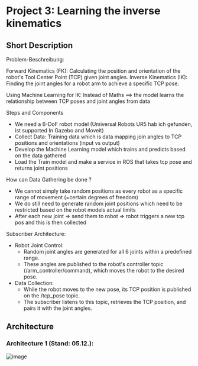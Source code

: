 # Project 3: Learning the inverse kinematics
## Short Description

Problem-Beschreibung:

Forward Kinematics (FK): Calculating the position and orientation of the robot's Tool Center Point (TCP) given joint angles. 
Inverse Kinematics (IK): Finding the joint angles for a robot arm to achieve a specific TCP pose.

Using Machine Learning for IK: Instead of Maths ==> the model learns the relationship between TCP poses and joint angles from data

Steps and Components 
- We need a 6-DoF robot model (Umiversal Robots UR5 hab ich gefunden, ist supported In Gazebo and Moveit)
- Collect Data: Training data which is data mapping join angles to TCP positions and orientations (input vs output)
- Develop the Machine Learning model which trains and predicts based on the data gathered
- Load the Train model and make a service in ROS that takes tcp pose and returns joint positions

How can Data Gathering be done ?
- We cannot simply take random positions as every robot as a specific range of movement (=certain degrees of freedom)
- We do still need to generate random joint positions which need to be restricted based on the robot models actual limits
- After each new joint => send them to robot => robot triggers a new tcp pos and this is then collected 

Subscriber Architecture:
- Robot Joint Control:
	- Random joint angles are generated for all 6 joints within a predefined range.
 	- These angles are published to the robot's controller topic (/arm_controller/command), which moves the robot to the desired pose.
- Data Collection:
	- While the robot moves to the new pose, its TCP position is published on the /tcp_pose topic.
 	- The subscriber listens to this topic, retrieves the TCP position, and pairs it with the joint angles.

## Architecture

### Architecture 1 (Stand: 05.12.):
![image]()
